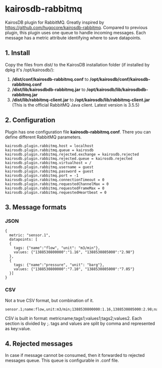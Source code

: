 # kairosdb-rabbitmq
KairosDB plugin for RabbitMQ. Greatly inspired by https://github.com/hugocore/kairosdb-rabbitmq. Compared to previous plugin, this plugin uses one queue to handle incoming messages. Each message has a metric attribute identifying where to save datapoints.  

## 1. Install ##

Copy the files from dist/ to the KairosDB installation folder (if installed by dpkg it's /opt/kairosdb/):

1. **/dist/conf/kairosdb-rabbitmq.conf** to **/opt/kairosdb/conf/kairosdb-rabbitmq.conf**
2. **/dist/lib/kairosdbdb-rabbitmq.jar** to **/opt/kairosdb/lib/kairosdbdb-rabbitmq.jar**
3. **/dist/lib/rabbitmq-client.jar** to **/opt/kairosdb/lib/rabbitmq-client.jar** (This is the official RabbitMQ Java client. Latest version is 3.5.5)

## 2. Configuration ##

Plugin has one configuration file **kairosdb-rabbitmq.conf**. There you can define different RabbitMQ parameters.

    kairosdb.plugin.rabbitmq.host = localhost
    kairosdb.plugin.rabbitmq.queue = kairosdb
    kairosdb.plugin.rabbitmq.rejected.exchange = kairosdb.rejected
    kairosdb.plugin.rabbitmq.rejected.queue = kairosdb.rejected
    kairosdb.plugin.rabbitmq.virtualhost = /
    kairosdb.plugin.rabbitmq.username = guest
    kairosdb.plugin.rabbitmq.password = guest
    kairosdb.plugin.rabbitmq.port = -1
    kairosdb.plugin.rabbitmq.connectionTimeout = 0
    kairosdb.plugin.rabbitmq.requestedChannelMax = 0
    kairosdb.plugin.rabbitmq.requestedFrameMax = 0
    kairosdb.plugin.rabbitmq.requestedHeartbeat = 0

## 3. Message formats ##

### JSON ###

    {
      metric: "sensor.1",
      datapoints: [
      {
        tags: {"name":"flow", "unit": "m3/min"},
        values: {"1388530800000":"1.16", "1388530805000":"2.98"}
      },
      {
        tags: {"name":"pressure", "unit": "barg"},
        values: {"1388530800000":"7.10", "1388530805000":"7.05"}
      }]
    }
    
### CSV ###

Not a true CSV format, but combination of it.

    sensor.1;name:flow,unit:m3/min;1388530800000:1.16,1388530805000:2.98;name:pressure,unit:barg;1388530800000:7.10,1388530805000:7.05
    
CSV is built in format: metricname;tags1;values1;tags2;values2. Each section is divided by ;. tags and values are split by comma and represented as key:value.

## 4. Rejected messages ##

In case if message cannot be consumed, then it forwarded to rejected messages queue. This queue is configurable in .conf file.